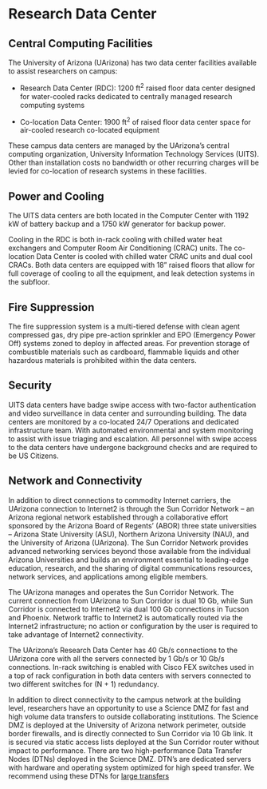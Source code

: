 # Research Data Center


## Central Computing Facilities

The University of Arizona (UArizona) has two data center facilities available to assist researchers on campus:

* Research Data Center (RDC): 1200 ft<sup>2</sup> raised floor data center designed for water-cooled racks dedicated to centrally managed research computing systems

* Co-location Data Center:  1900 ft<sup>2</sup> of raised floor data center space for air-cooled research co-located equipment

These campus data centers are managed by the UArizona’s central computing organization, University Information Technology Services (UITS). Other than installation costs no bandwidth or other recurring charges will be levied for co-location of research systems in these facilities.

## Power and Cooling

The UITS data centers are both located in the Computer Center with 1192 kW of battery backup and a 1750 kW generator for backup power.

Cooling in the RDC is both in-rack cooling with chilled water heat exchangers and Computer Room Air Conditioning (CRAC) units. The co-location Data Center is cooled with chilled water CRAC units and dual cool CRACs. Both data centers are equipped with 18” raised floors that allow for full coverage of cooling to all the equipment, and leak detection systems in the subfloor.

## Fire Suppression

The fire suppression system is a multi-tiered defense with clean agent compressed gas, dry pipe pre-action sprinkler and EPO (Emergency Power Off) systems zoned to deploy in affected areas.  For prevention storage of combustible materials such as cardboard, flammable liquids and other hazardous materials is prohibited within the data centers.

## Security

UITS data centers have badge swipe access with two-factor authentication and video surveillance in data center and surrounding building. The data centers are monitored by a co-located 24/7 Operations and dedicated infrastructure team. With automated environmental and system monitoring to assist with issue triaging and escalation. All personnel with swipe access to the data centers have undergone background checks and are required to be US Citizens.

## Network and Connectivity

In addition to direct connections to commodity Internet carriers, the UArizona connection to Internet2 is through the Sun Corridor Network – an Arizona regional network established through a collaborative effort sponsored by the Arizona Board of Regents’ (ABOR) three state universities – Arizona State University (ASU), Northern Arizona University (NAU), and the University of Arizona (UArizona). The Sun Corridor Network provides advanced networking services beyond those available from the individual Arizona Universities and builds an environment essential to leading-edge education, research, and the sharing of digital communications resources, network services, and applications among eligible members.

The UArizona manages and operates the Sun Corridor Network. The current connection from UArizona to Sun Corridor is dual 10 Gb, while Sun Corridor is connected to Internet2 via dual 100 Gb connections in Tucson and Phoenix. Network traffic to Internet2 is automatically routed via the Internet2 infrastructure; no action or configuration by the user is required to take advantage of Internet2 connectivity.

The UArizona’s Research Data Center has 40 Gb/s connections to the UArizona core with all the servers connected by 1 Gb/s or 10 Gb/s connections.  In-rack switching is enabled with Cisco FEX switches used in a top of rack configuration in both data centers with servers connected to two different switches for (N + 1) redundancy.

In addition to direct connectivity to the campus network at the building level, researchers have an opportunity to use a Science DMZ for fast and high volume data transfers to outside collaborating institutions. The Science DMZ is deployed at the University of Arizona network perimeter, outside border firewalls, and is directly connected to Sun Corridor via 10 Gb link. It is secured via static access lists deployed at the Sun Corridor router without impact to performance. There are two high-performance Data Transfer Nodes (DTNs) deployed in the Science DMZ. DTN’s are dedicated servers with hardware and operating system optimized for high speed transfer. We recommend using these DTNs for [large transfers](/storage_and_transfers/transfers/overview/)
